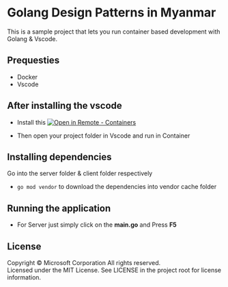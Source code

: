 # Golang Design Patterns in Myanmar

This is a sample project that lets you run container based development with Golang & Vscode. 


## Prequesties

- Docker
- Vscode

## After installing the vscode
- Install this 
[![Open in Remote - Containers](https://img.shields.io/static/v1?label=Remote%20-%20Containers&message=Open&color=blue&logo=visualstudiocode)](https://vscode.dev/redirect?url=vscode://ms-vscode-remote.remote-containers/cloneInVolume?url=https://github.com/microsoft/vscode-remote-try-go)

- Then open your project folder in Vscode and run in Container

## Installing  dependencies
Go into the server folder & client folder respectively 
- `go mod vendor` to download the dependencies into vendor cache folder

## Running the application


- For Server just simply click on the **main.go** and Press **F5** 


## License

Copyright © Microsoft Corporation All rights reserved.<br />
Licensed under the MIT License. See LICENSE in the project root for license information.
